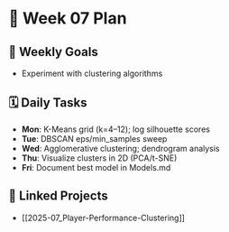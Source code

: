 # 📅 Week 07 Plan

## 🎯 Weekly Goals
- Experiment with clustering algorithms

## 🗓️ Daily Tasks
- **Mon**: K-Means grid (k=4–12); log silhouette scores
- **Tue**: DBSCAN eps/min_samples sweep
- **Wed**: Agglomerative clustering; dendrogram analysis
- **Thu**: Visualize clusters in 2D (PCA/t-SNE)
- **Fri**: Document best model in Models.md

## 🔁 Linked Projects
- [[2025-07_Player-Performance-Clustering]]
